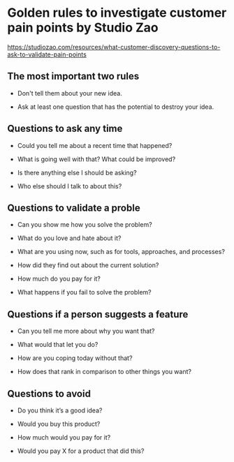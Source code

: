# Golden rules to investigate customer pain points by Studio Zao

https://studiozao.com/resources/what-customer-discovery-questions-to-ask-to-validate-pain-points


## The most important two rules

* Don't tell them about your new idea.

* Ask at least one question that has the potential to destroy your idea.


## Questions to ask any time

* Could you tell me about a recent time that happened?

* What is going well with that? What could be improved?

* Is there anything else I should be asking?

* Who else should I talk to about this?


## Questions to validate a proble

* Can you show me how you solve the problem?

* What do you love and hate about it?

* What are you using now, such as for tools, approaches, and processes?

* How did they find out about the current solution?

* How much do you pay for it?

* What happens if you fail to solve the problem?


## Questions if a person suggests a feature

* Can you tell me more about why you want that?

* What would that let you do?

* How are you coping today without that?

* How does that rank in comparison to other things you want?


## Questions to avoid

* Do you think it’s a good idea?

* Would you buy this product?

* How much would you pay for it?

* Would you pay X for a product that did this?
